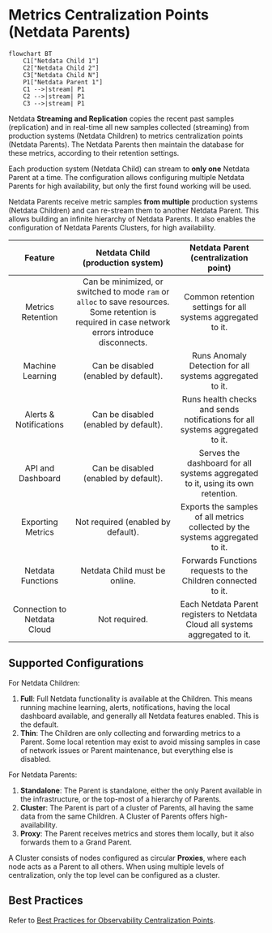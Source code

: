 # Metrics Centralization Points (Netdata Parents)

```mermaid
flowchart BT
    C1["Netdata Child 1"]
    C2["Netdata Child 2"]
    C3["Netdata Child N"]
    P1["Netdata Parent 1"]
    C1 -->|stream| P1
    C2 -->|stream| P1
    C3 -->|stream| P1
```

Netdata **Streaming and Replication** copies the recent past samples (replication) and in real-time all new samples collected (streaming) from production systems (Netdata Children) to metrics centralization points (Netdata Parents). The Netdata Parents then maintain the database for these metrics, according to their retention settings.

Each production system (Netdata Child) can stream to **only one** Netdata Parent at a time. The configuration allows configuring multiple Netdata Parents for high availability, but only the first found working will be used.

Netdata Parents receive metric samples **from multiple** production systems (Netdata Children) and can re-stream them to another Netdata Parent. This allows building an infinite hierarchy of Netdata Parents. It also enables the configuration of Netdata Parents Clusters, for high availability.

|           Feature           |                                                         Netdata Child (production system)                                                          |                      Netdata Parent (centralization point)                      |
|:---------------------------:|:--------------------------------------------------------------------------------------------------------------------------------------------------:|:-------------------------------------------------------------------------------:|
|      Metrics Retention      | Can be minimized, or switched to mode `ram` or `alloc` to save resources. Some retention is required in case network errors introduce disconnects. |           Common retention settings for all systems aggregated to it.           |
|      Machine Learning       |                                                       Can be disabled (enabled by default).                                                        |            Runs Anomaly Detection for all systems aggregated to it.             |
|   Alerts & Notifications    |                                                       Can be disabled (enabled by default).                                                        |  Runs health checks and sends notifications for all systems aggregated to it.   |
|      API and Dashboard      |                                                       Can be disabled (enabled by default).                                                        | Serves the dashboard for all systems aggregated to it, using its own retention. |
|      Exporting Metrics      |                                                         Not required (enabled by default).                                                         |  Exports the samples of all metrics collected by the systems aggregated to it.  |
|      Netdata Functions      |                                                           Netdata Child must be online.                                                            |          Forwards Functions requests to the Children connected to it.           |
| Connection to Netdata Cloud |                                                                   Not required.                                                                    |  Each Netdata Parent registers to Netdata Cloud all systems aggregated to it.   |

## Supported Configurations

For Netdata Children:

1. **Full**: Full Netdata functionality is available at the Children. This means running machine learning, alerts, notifications, having the local dashboard available, and generally all Netdata features enabled. This is the default.
2. **Thin**: The Children are only collecting and forwarding metrics to a Parent. Some local retention may exist to avoid missing samples in case of network issues or Parent maintenance, but everything else is disabled.

For Netdata Parents:

1. **Standalone**: The Parent is standalone, either the only Parent available in the infrastructure, or the top-most of a hierarchy of Parents.
2. **Cluster**: The Parent is part of a cluster of Parents, all having the same data from the same Children. A Cluster of Parents offers high-availability.
3. **Proxy**: The Parent receives metrics and stores them locally, but it also forwards them to a Grand Parent.

A Cluster consists of nodes configured as circular **Proxies**, where each node acts as a Parent to all others. When using multiple levels of centralization, only the top level can be configured as a cluster.

## Best Practices

Refer to [Best Practices for Observability Centralization Points](/docs/observability-centralization-points/README.md#best-practices).
